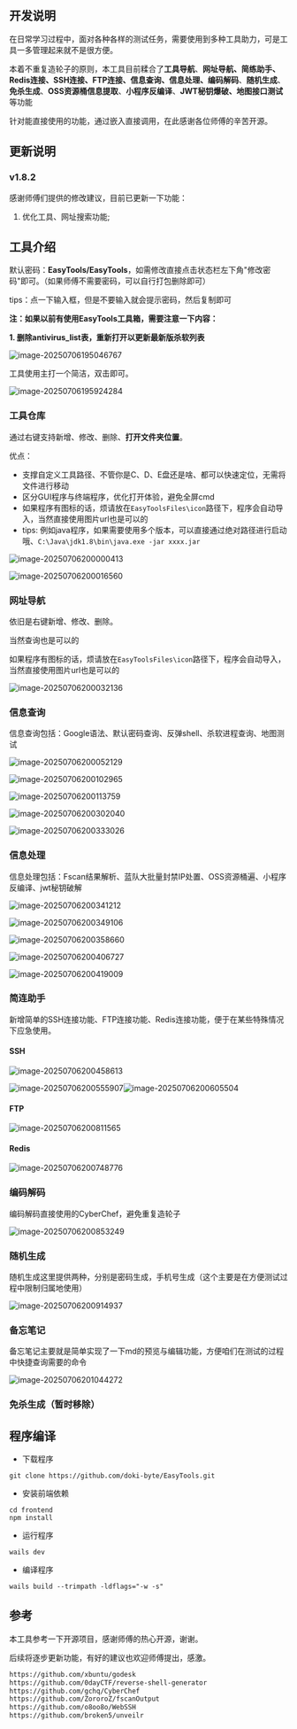 ## 开发说明

在日常学习过程中，面对各种各样的测试任务，需要使用到多种工具助力，可是工具一多管理起来就不是很方便。

本着不重复造轮子的原则，本工具目前糅合了**工具导航**、**网址导航、简练助手、Redis连接、SSH连接、FTP连接、信息查询、信息处理、编码解码**、**随机生成**、**免杀生成**、**OSS资源桶信息提取**、**小程序反编译**、**JWT秘钥爆破、地图接口测试**等功能

针对能直接使用的功能，通过嵌入直接调用，在此感谢各位师傅的辛苦开源。

## 更新说明

### v1.8.2

感谢师傅们提供的修改建议，目前已更新一下功能：

1.  优化工具、网址搜索功能;

## 工具介绍

默认密码：**EasyTools/EasyTools**，如需修改直接点击状态栏左下角"修改密码"即可。（如果师傅不需要密码，可以自行打包删除即可）

tips：点一下输入框，但是不要输入就会提示密码，然后复制即可

**注：如果以前有使用EasyTools工具箱，需要注意一下内容：**

**1. 删除antivirus_list表，重新打开以更新最新版杀软列表**

![image-20250706195046767](images/image-20250706195046767.png)

工具使用主打一个简洁，双击即可。

![image-20250706195924284](images/image-20250706195924284.png)

### 工具仓库

通过右键支持新增、修改、删除、**打开文件夹位置**。

优点：

+ 支撑自定义工具路径、不管你是C、D、E盘还是啥、都可以快速定位，无需将文件进行移动
+ 区分GUI程序与终端程序，优化打开体验，避免全屏cmd
+ 如果程序有图标的话，烦请放在`EasyToolsFiles\icon`路径下，程序会自动导入，当然直接使用图片url也是可以的
+ tips: 例如java程序，如果需要使用多个版本，可以直接通过绝对路径进行启动哦、`C:\Java\jdk1.8\bin\java.exe -jar xxxx.jar`

![image-20250706200000413](images/image-20250706200000413.png)

![image-20250706200016560](images/image-20250706200016560.png)

### 网址导航

依旧是右键新增、修改、删除。

当然查询也是可以的

如果程序有图标的话，烦请放在`EasyToolsFiles\icon`路径下，程序会自动导入，当然直接使用图片url也是可以的

![image-20250706200032136](images/image-20250706200032136.png)

### 信息查询

信息查询包括：Google语法、默认密码查询、反弹shell、杀软进程查询、地图测试

![image-20250706200052129](images/image-20250706200052129.png)

![image-20250706200102965](images/image-20250706200102965.png)

![image-20250706200113759](images/image-20250706200113759.png)

![image-20250706200302040](images/image-20250706200302040.png)

![image-20250706200333026](images/image-20250706200333026.png)

### 信息处理

信息处理包括：Fscan结果解析、蓝队大批量封禁IP处置、OSS资源桶遍、小程序反编译、jwt秘钥破解

![image-20250706200341212](images/image-20250706200341212.png)

![image-20250706200349106](images/image-20250706200349106.png)

![image-20250706200358660](images/image-20250706200358660.png)

![image-20250706200406727](images/image-20250706200406727.png)

![image-20250706200419009](images/image-20250706200419009.png)

### 简连助手

新增简单的SSH连接功能、FTP连接功能、Redis连接功能，便于在某些特殊情况下应急使用。

#### SSH

![image-20250706200458613](images/image-20250706200458613.png)

![image-20250706200555907](images/image-20250706200555907.png)![image-20250706200605504](images/image-20250706200605504.png)

#### FTP

![image-20250706200811565](images/image-20250706200811565.png)

#### Redis

![image-20250706200748776](images/image-20250706200748776.png)

### 编码解码

编码解码直接使用的CyberChef，避免重复造轮子

![image-20250706200853249](images/image-20250706200853249.png)

### 随机生成

随机生成这里提供两种，分别是密码生成，手机号生成（这个主要是在方便测试过程中限制归属地使用）

![image-20250706200914937](images/image-20250706200914937.png)

### 备忘笔记

备忘笔记主要就是简单实现了一下md的预览与编辑功能，方便咱们在测试的过程中快捷查询需要的命令

![image-20250706201044272](images/image-20250706201044272.png)

### 免杀生成（暂时移除）

## 程序编译

+ 下载程序

~~~
git clone https://github.com/doki-byte/EasyTools.git
~~~

+ 安装前端依赖

~~~
cd frontend
npm install
~~~

+ 运行程序

~~~
wails dev
~~~

+ 编译程序

~~~
wails build --trimpath -ldflags="-w -s"
~~~

## 参考

本工具参考一下开源项目，感谢师傅的热心开源，谢谢。

后续将逐步更新功能，有好的建议也欢迎师傅提出，感激。

~~~html
https://github.com/xbuntu/godesk
https://github.com/0dayCTF/reverse-shell-generator
https://github.com/gchq/CyberChef
https://github.com/ZororoZ/fscanOutput
https://github.com/o8oo8o/WebSSH
https://github.com/broken5/unveilr
~~~